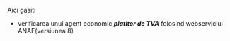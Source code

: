 Aici gasiti 
- verificarea unui agent economic ***platitor de TVA*** folosind webserviciul ANAF(versiunea 8)
  
